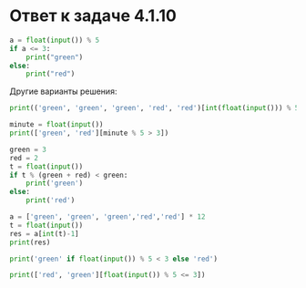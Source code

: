 # Ответ к задаче 4.1.10

```python
a = float(input()) % 5
if a <= 3:
    print("green")
else:
    print("red")
```

Другие варианты решения:

```python
print(('green', 'green', 'green', 'red', 'red')[int(float(input())) % 5])
```

```python
minute = float(input())
print(['green', 'red'][minute % 5 > 3])
```

```python
green = 3
red = 2
t = float(input())
if t % (green + red) < green:
    print('green')
else:
    print('red')
```

```python
a = ['green', 'green', 'green','red','red'] * 12
t = float(input())
res = a[int(t)-1]
print(res)
```

```python
print('green' if float(input()) % 5 < 3 else 'red')
```

```python
print(['red', 'green'][float(input()) % 5 <= 3])
```
